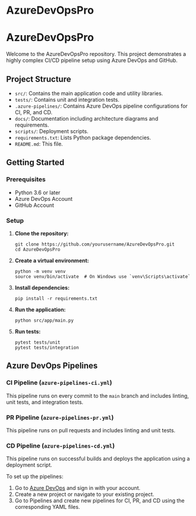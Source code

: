 # AzureDevOpsPro

# AzureDevOpsPro

Welcome to the AzureDevOpsPro repository. This project demonstrates a highly complex CI/CD pipeline setup using Azure DevOps and GitHub.

## Project Structure

- `src/`: Contains the main application code and utility libraries.
- `tests/`: Contains unit and integration tests.
- `.azure-pipelines/`: Contains Azure DevOps pipeline configurations for CI, PR, and CD.
- `docs/`: Documentation including architecture diagrams and requirements.
- `scripts/`: Deployment scripts.
- `requirements.txt`: Lists Python package dependencies.
- `README.md`: This file.

## Getting Started

### Prerequisites

- Python 3.6 or later
- Azure DevOps Account
- GitHub Account

### Setup

1. **Clone the repository:**

    ```
    git clone https://github.com/yourusername/AzureDevOpsPro.git
    cd AzureDevOpsPro
    ```

2. **Create a virtual environment:**

    ```
    python -m venv venv
    source venv/bin/activate  # On Windows use `venv\Scripts\activate`
    ```

3. **Install dependencies:**

    ```
    pip install -r requirements.txt
    ```

4. **Run the application:**

    ```
    python src/app/main.py
    ```

5. **Run tests:**

    ```
    pytest tests/unit
    pytest tests/integration
    ```

## Azure DevOps Pipelines

### CI Pipeline (`azure-pipelines-ci.yml`)

This pipeline runs on every commit to the `main` branch and includes linting, unit tests, and integration tests.

### PR Pipeline (`azure-pipelines-pr.yml`)

This pipeline runs on pull requests and includes linting and unit tests.

### CD Pipeline (`azure-pipelines-cd.yml`)

This pipeline runs on successful builds and deploys the application using a deployment script.

To set up the pipelines:

1. Go to [Azure DevOps](https://dev.azure.com/) and sign in with your account.
2. Create a new project or navigate to your existing project.
3. Go to Pipelines and create new pipelines for CI, PR, and CD using the corresponding YAML files.
